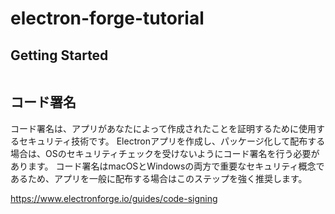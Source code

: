 # electron-forge-tutorial

## Getting Started

```bash

```

## コード署名

コード署名は、アプリがあなたによって作成されたことを証明するために使用するセキュリティ技術です。 Electronアプリを作成し、パッケージ化して配布する場合は、OSのセキュリティチェックを受けないようにコード署名を行う必要があります。 コード署名はmacOSとWindowsの両方で重要なセキュリティ概念であるため、アプリを一般に配布する場合はこのステップを強く推奨します。

https://www.electronforge.io/guides/code-signing

